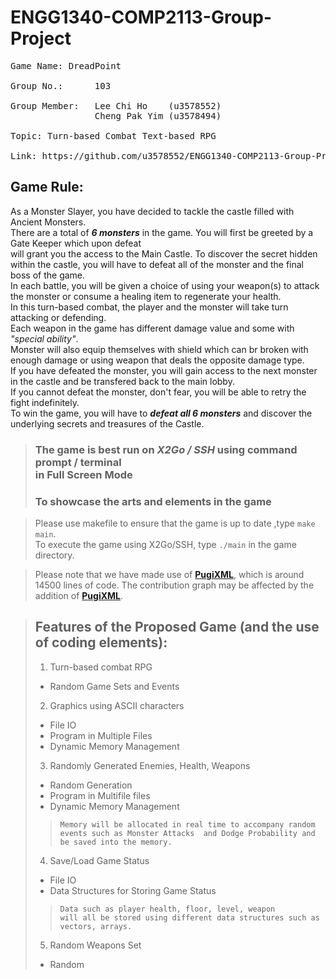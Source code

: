 # ENGG1340-COMP2113-Group-Project

<pre>
Game Name: DreadPoint

Group No.:      103

Group Member:   Lee Chi Ho    (u3578552)
                Cheng Pak Yim (u3578494)

Topic: Turn-based Combat Text-based RPG

Link: https://github.com/u3578552/ENGG1340-COMP2113-Group-Project
</pre>

## **Game Rule:**  
As a Monster Slayer, you have decided to tackle the castle filled with Ancient Monsters.  
There are a total of ***6 monsters*** in the game. You will first be greeted by a Gate Keeper which upon defeat  
will grant you the access to the Main Castle. To discover the secret hidden within the castle, you will have to defeat all of the monster and the final boss of the game.  
In each battle, you will be given a choice of using your weapon(s) to attack the monster or consume a healing item to regenerate your health.   
In this turn-based combat, the player and the monster will take turn attacking or defending.  
Each weapon in the game has different damage value and some with *"special ability"*.  
Monster will also equip themselves with shield which can br broken with enough damage or using weapon that deals the opposite damage type.  
If you have defeated the monster, you will gain access to the next monster in the castle and be transfered back to the main lobby.  
If you cannot defeat the monster, don't fear, you will be able to retry the fight indefinitely.  
To win the game, you will have to ***defeat all 6 monsters*** and discover the underlying secrets and treasures of the Castle.

> ### The game is best run on **_X2Go / SSH_** using command prompt / terminal <br> in **Full Screen Mode**
> ### To showcase the arts and elements in the game

>Please use makefile to ensure that the game is up to date ,type `make main`. <br/> To execute the game using X2Go/SSH, type `./main` in the game directory.

>Please note that we have made use of **[PugiXML](https://github.com/zeux/pugixml)**, which is around 14500 lines of code.
> The contribution graph may be affected by the addition of **[PugiXML](https://github.com/zeux/pugixml)**.

> ## Features of the Proposed Game (and the use of coding elements):
>1. Turn-based combat RPG
>  - Random Game Sets and Events
>2. Graphics using ASCII characters
>  - File IO
>  - Program in Multiple Files
>  - Dynamic Memory Management
>3. Randomly Generated Enemies, Health, Weapons
>  - Random Generation
>  - Program in Multifile files
>  - Dynamic Memory Management
>>     Memory will be allocated in real time to accompany random events such as Monster Attacks  and Dodge Probability and be saved into the memory.
>4. Save/Load Game Status
>  - File IO
>  - Data Structures for Storing Game Status
>>     Data such as player health, floor, level, weapon
>>     will all be stored using different data structures such as vectors, arrays.
>5. Random Weapons Set
>  - Random
